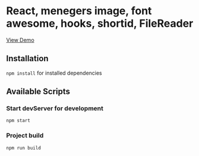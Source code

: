 # React, menegers image, font awesome, hooks, shortid, FileReader

[View Demo](https://blackwhite2018.github.io/menegers-photo/)

## Installation

`npm install` for installed dependencies

## Available Scripts

### Start devServer for development

`npm start`

### Project build

`npm run build`
